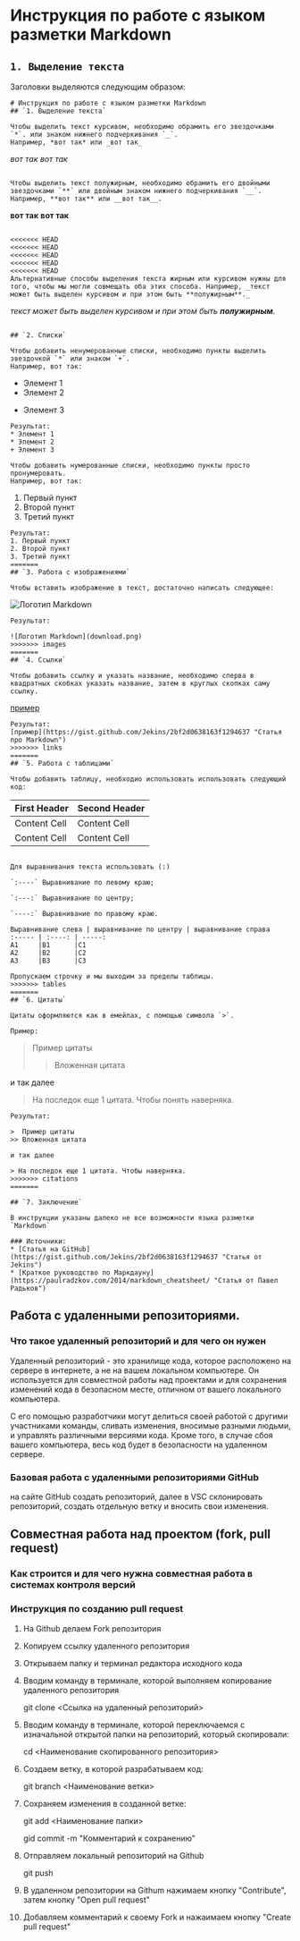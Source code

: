 # Инструкция по работе с языком разметки Markdown

## `1. Выделение текста`

Заголовки выделяются следующим образом:
```
# Инструкция по работе с языком разметки Markdown
## `1. Выделение текста`

Чтобы выделить текст курсивом, необходимо обрамить его звездочками `*`. или знаком нижнего подчеркивания `_`.
Например, *вот так* или _вот так_
```
*вот так*
_вот так_
```

Чтобы выделить текст полужирным, необходимо обрамить его двойными звездочками `**` или двойным знаком нижнего подчеркивания `__`.
Например, **вот так** или __вот так__.
```
**вот так**
__вот так__
```

<<<<<<< HEAD
<<<<<<< HEAD
<<<<<<< HEAD
<<<<<<< HEAD
<<<<<<< HEAD
Альтернативные способы выделения текста жирным или курсивом нужны для того, чтобы мы могли совмещать оба этих способа. Например, _текст может быть выделен курсивом и при этом быть **полужирным**._
```
_текст может быть выделен курсивом и при этом быть **полужирным**._
```

## `2. Списки`

Чтобы добавить ненумерованные списки, необходимо пункты выделить звездочкой `*` или знаком `+`.
Например, вот так:
```
* Элемент 1
* Элемент 2
+ Элемент 3
```
Результат:
* Элемент 1
* Элемент 2
+ Элемент 3

Чтобы добавить нумерованные списки, необходимо пункты просто пронумеровать.
Например, вот так:
```
1. Первый пункт
2. Второй пункт
3. Третий пункт
```
Результат:
1. Первый пункт
2. Второй пункт
3. Третий пункт
=======
## `3. Работа с изображениями`

Чтобы вставить изображение в текст, достаточно написать следующее:
```
![Логотип Markdown](download.png)
```
Результат:

![Логотип Markdown](download.png)
>>>>>>> images
=======
## `4. Ссылки`

Чтобы добавить ссылку и указать название, необходимо сперва в квадратных скобках указать название, затем в круглых скопках саму ссылку.

```
[пример](https://gist.github.com/Jekins/2bf2d0638163f1294637 "Статья про Markdown")
```
Результат:
[пример](https://gist.github.com/Jekins/2bf2d0638163f1294637 "Статья про Markdown")
>>>>>>> links
=======
## `5. Работа с таблицами`

Чтобы добавить таблицу, необходио использовать использовать следующий код:
```
First Header  | Second Header
------------- | -------------
Content Cell  | Content Cell
Content Cell  | Content Cell
```

Для выравнивания текста использовать (:)

`:----` Выравнивание по левому краю;

`:---:` Выравнивание по центру;

`----:` Выравнивание по правому краю.

Выравнивание слева | выравнивание по центру | выравнивание справа
:----- | :----: | -----:
A1     |B1      |C1   
A2     |B2      |C2
A3     |B3      |C3

Пропускаем строчку и мы выходим за пределы таблицы.
>>>>>>> tables
=======
## `6. Цитаты`

Цитаты оформляются как в емейлах, с помощью символа `>`.

Пример:
```
>  Пример цитаты
>> Вложенная цитата

и так далее

> На последок еще 1 цитата. Чтобы понять наверняка.
```
Результат:

>  Пример цитаты
>> Вложенная цитата

и так далее

> На последок еще 1 цитата. Чтобы наверняка.
>>>>>>> citations
=======

## `7. Заключение`

В инструкции указаны далеко не все возможности языка разметки `Markdown`

### Источники:
* [Статья на GitHub](https://gist.github.com/Jekins/2bf2d0638163f1294637 "Статья от Jekins")
* [Краткое руководство по Маркдауну](https://paulradzkov.com/2014/markdown_cheatsheet/ "Статья от Павел Радьков")
```

## Работа с удаленными репозиториями.

### Что такое удаленный репозиторий и для чего он нужен

Удаленный репозиторий - это хранилище кода, которое расположено на сервере в интернете, а не на вашем локальном компьютере. Он используется для совместной работы над проектами и для сохранения изменений кода в безопасном месте, отличном от вашего локального компьютера.

С его помощью разработчики могут делиться своей работой с другими участниками команды, сливать изменения, вносимые разными людьми, и управлять различными версиями кода. Кроме того, в случае сбоя вашего компьютера, весь код будет в безопасности на удаленном сервере.


### Базовая работа с удаленными репозиториями GitHub

на сайте GitHub создать репозиторий, далее в VSC склонировать репозиторий, создать отдельную ветку и вносить свои изменения.

## Совместная работа над проектом (fork, pull request)

### Как строится и для чего нужна совместная работа в системах контроля версий

### Инструкция по созданию pull request

1. На Github делаем Fork репозитория
2. Копируем ссылку удаленного репозитория
3. Открываем папку и терминал редактора исходного кода
4. Вводим команду в терминале, которой выполняем копирование удаленного репозитория
    
    git clone <Ссылка на удаленный репозиторий>

5. Вводим команду в терминале, которой переключаемся с изначальной открытой папки на репозиторий, который скопировали:

    cd <Наименование скопированного репозитория>

6. Создаем ветку, в которой разрабатываем код:

    git branch <Наименование ветки>

7. Сохраняем изменения в созданной ветке:

    git add <Наименование папки>
    
    gid commit -m "Комментарий к сохранению"

8. Отправляем локальный репозиторий на Github

    git push

9. В удаленном репозитории на Githum нажимаем кнопку "Contribute", затем кнопку "Open pull request"

10. Добавляем комментарий к своему Fork и нажаимаем кнопку "Create pull request"
